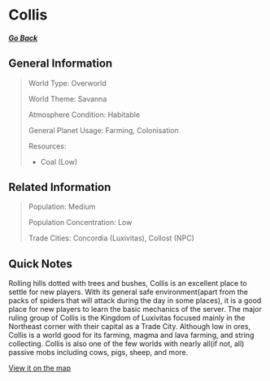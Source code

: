 # Collis

##### [Go Back](/wiki/space#planets)

## General Information

> World Type: Overworld
>
> World Theme: Savanna
>
> Atmosphere Condition: Habitable
>
> General Planet Usage: Farming, Colonisation
>
> Resources:
> - Coal (Low)

## Related Information

> Population: Medium
>
> Population Concentration: Low
>
> Trade Cities: Concordia (Luxivitas), Collost (NPC)

## Quick Notes

Rolling hills dotted with trees and bushes, Collis is an excellent place to settle for new players. With its general safe environment(apart from the packs of spiders that will attack during the day in some places), it is a good place for new players to learn the basic mechanics of the server. The major ruling group of Collis is the Kingdom of Luxivitas focused mainly in the Northeast corner with their capital as a Trade City. Although low in ores, Collis is a world good for its farming, magma and lava farming, and string collecting. Collis is also one of the few worlds with nearly all(if not, all) passive mobs including cows, pigs, sheep, and more.

[View it on the map](https://dynmap.starlegacy.net/?worldname=Collis)
